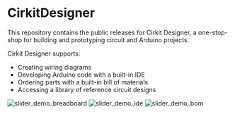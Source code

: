 # CirkitDesigner

This repository contains the public releases for Cirkit Designer, a one-stop-shop for building and prototyping circuit and Arduino projects.

Cirkit Designer supports:
- Creating wiring diagrams
- Developing Arduino code with a built-in IDE
- Ordering parts with a built-in bill of materials
- Accessing a library of reference circuit designs

![slider_demo_breadboard](https://user-images.githubusercontent.com/9031637/158240252-7ffd0772-25c5-416b-aef4-4f8e3dc86ceb.png)
![slider_demo_ide](https://user-images.githubusercontent.com/9031637/158240265-8dbdf836-498a-419e-b5f8-2452383b94af.png)
![slider_demo_bom](https://user-images.githubusercontent.com/9031637/158240273-032aca16-c0f3-4134-a725-bb4bf175128e.png)
